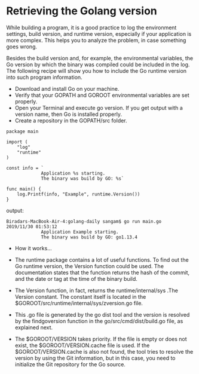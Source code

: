 
# Retrieving the Golang version

While building a program, it is a good practice to log the environment settings, build version, and runtime version,
especially if your application is more complex. This helps you to analyze the problem, in case something goes wrong.

Besides the build version and, for example, the environmental variables, the Go version by which the binary was compiled could be included in the log. The following recipe will show you how to include 
the Go runtime version into such program information.

   - Download and install Go on your machine.
   - Verify that your GOPATH and GOROOT environmental variables are set properly.
   - Open your Terminal and execute go version. If you get output with a version name, then Go is installed properly.
   - Create a repository in the GOPATH/src folder.

```
package main

import (
	"log"
	"runtime"
)

const info = `
			 Application %s starting.
			 The binary was build by GO: %s`

func main() {
	log.Printf(info, "Example", runtime.Version())
}
```
output:
```
Biradars-MacBook-Air-4:golang-daily sangam$ go run main.go 
2019/11/30 01:53:12 
			 Application Example starting.
			 The binary was build by GO: go1.13.4

```
- How it works...

- The runtime package contains a lot of useful functions. To find out the Go runtime version, the Version function could be used. The documentation states that the function returns the hash of the commit, and the date or tag at the time of the binary build.

- The Version function, in fact, returns the runtime/internal/sys .The Version constant. The constant itself is located in the $GOROOT/src/runtime/internal/sys/zversion.go file.

- This .go file is generated by the go dist tool and the version is resolved by the findgoversion function in the go/src/cmd/dist/build.go file, as explained next.

- The $GOROOT/VERSION takes priority. If the file is empty or does not exist, the $GOROOT/VERSION.cache file is used. If the $GOROOT/VERSION.cache is also not found, the tool tries to resolve the version by using the Git information, but in this case, you need to initialize the Git repository for the Go source.
